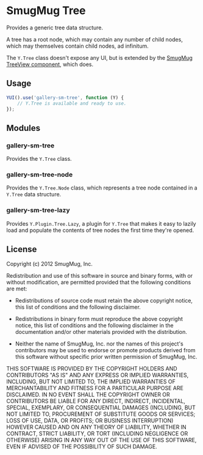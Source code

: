 SmugMug Tree
============

Provides a generic tree data structure.

A tree has a root node, which may contain any number of child nodes, which may
themselves contain child nodes, ad infinitum.

The `Y.Tree` class doesn't expose any UI, but is extended by the [SmugMug
TreeView component][sm-treeview], which does.

[sm-treeview]: https://github.com/smugmug/yui-gallery/src/sm-treeview/

Usage
-----

```js
YUI().use('gallery-sm-tree', function (Y) {
    // Y.Tree is available and ready to use.
});
```

Modules
-------

### gallery-sm-tree

Provides the `Y.Tree` class.

### gallery-sm-tree-node

Provides the `Y.Tree.Node` class, which represents a tree node contained in a
`Y.Tree` data structure.

### gallery-sm-tree-lazy

Provides `Y.Plugin.Tree.Lazy`, a plugin for `Y.Tree` that makes it easy to
lazily load and populate the contents of tree nodes the first time they're
opened.

License
-------

Copyright (c) 2012 SmugMug, Inc.

Redistribution and use of this software in source and binary forms, with or
without modification, are permitted provided that the following conditions are
met:

  * Redistributions of source code must retain the above copyright notice, this
    list of conditions and the following disclaimer.

  * Redistributions in binary form must reproduce the above copyright notice,
    this list of conditions and the following disclaimer in the documentation
    and/or other materials provided with the distribution.

  * Neither the name of SmugMug, Inc. nor the names of this project's
    contributors may be used to endorse or promote products derived from this
    software without specific prior written permission of SmugMug, Inc.

THIS SOFTWARE IS PROVIDED BY THE COPYRIGHT HOLDERS AND CONTRIBUTORS "AS IS" AND
ANY EXPRESS OR IMPLIED WARRANTIES, INCLUDING, BUT NOT LIMITED TO, THE IMPLIED
WARRANTIES OF MERCHANTABILITY AND FITNESS FOR A PARTICULAR PURPOSE ARE
DISCLAIMED. IN NO EVENT SHALL THE COPYRIGHT OWNER OR CONTRIBUTORS BE LIABLE FOR
ANY DIRECT, INDIRECT, INCIDENTAL, SPECIAL, EXEMPLARY, OR CONSEQUENTIAL DAMAGES
(INCLUDING, BUT NOT LIMITED TO, PROCUREMENT OF SUBSTITUTE GOODS OR SERVICES;
LOSS OF USE, DATA, OR PROFITS; OR BUSINESS INTERRUPTION) HOWEVER CAUSED AND ON
ANY THEORY OF LIABILITY, WHETHER IN CONTRACT, STRICT LIABILITY, OR TORT
(INCLUDING NEGLIGENCE OR OTHERWISE) ARISING IN ANY WAY OUT OF THE USE OF THIS
SOFTWARE, EVEN IF ADVISED OF THE POSSIBILITY OF SUCH DAMAGE.
